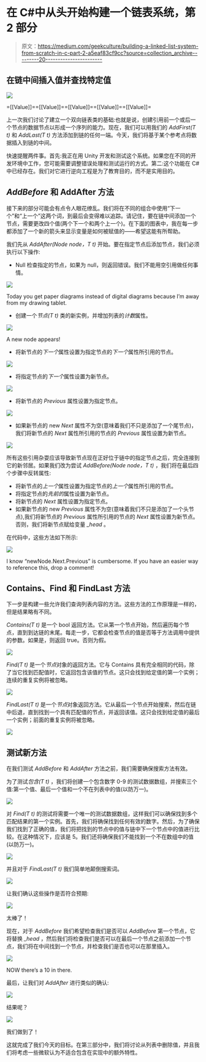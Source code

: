 # 在 C#中从头开始构建一个链表系统，第 2 部分

> 原文：<https://medium.com/geekculture/building-a-linked-list-system-from-scratch-in-c-part-2-a5eaf83cf9cc?source=collection_archive---------20----------------------->

## 在链中间插入值并查找特定值

![](img/10dea790ef4b734fd334cc71f082ecc5.png)

=[[Value]]==[[Value]]==[[Value]]==[[Value]]==[[Value]]=

上一次我们讨论了建立一个双向链表类的基础:也就是说，创建引用前一个或后一个节点的数据节点以形成一个序列的能力。现在，我们可以用我们的 *AddFirst(T t)* 和 *AddLast(T t)* 方法添加到链的任何一端。今天，我们将基于某个参考点将数据插入到链的中间。

快速提醒两件事。首先:我正在用 Unity 开发和测试这个系统。如果您在不同的开发环境中工作，您可能需要调整错误处理和测试运行的方式。第二:这个功能在 C#中已经存在。我们对它进行逆向工程是为了教育目的，而不是实用目的。

## *AddBefore* 和 AddAfter 方法

接下来的部分可能会有点令人眼花缭乱。我们将在不同的组合中使用“下一个”和“上一个”这两个词，到最后会变得难以追踪。请记住，要在链中间添加一个节点，需要更改四个值(两个下一个和两个上一个)。在下面的图表中，我在每一步都添加了一个新的箭头来显示变量是如何被赋值的——希望这能有所帮助。

我们先从 *AddAfter(Node node，T t)* 开始。要在指定节点后添加节点，我们必须执行以下操作:

*   Null 检查指定的节点，如果为 null，则返回错误。我们不能用空引用做任何事情。

![](img/60407f1f7c412c9e2d52fba60d0fd9c9.png)

Today you get paper diagrams instead of digital diagrams because I’m away from my drawing tablet.

*   创建一个*节点(T t)* 类的新实例，并增加列表的*计数*属性。

![](img/45e90c8cae97f4f8c5a76a0282a7736e.png)

A new node appears!

*   将新节点的*下一个*属性设置为指定节点的*下一个*属性所引用的节点。

![](img/1a2990dfd74ddc340a7900d710a2d8df.png)

*   将指定节点的*下一个*属性设置为新节点。

![](img/45fb2fcccaedca326259007c39cef878.png)

*   将新节点的 *Previous* 属性设置为指定节点。

![](img/d8519bf626a92fca33cdec21cf18d593.png)

*   如果新节点的 new *Next* 属性不为空(意味着我们不只是添加了一个尾节点)，我们将新节点的 *Next* 属性所引用的节点的 *Previous* 属性设置为新节点。

![](img/9523071da21878fad09da555cb422f2d.png)

所有这些引用杂耍应该导致新节点现在正好位于链中的指定节点之后，完全连接到它的新邻居。如果我们改为尝试 *AddBefore(Node node，T t)* ，我们将在最后四个步骤中反转属性:

*   将新节点的*上一个*属性设置为指定节点的*上一个*属性所引用的节点。
*   将指定节点的*先前的*属性设置为新节点。
*   将新节点的 *Next* 属性设置为指定节点。
*   如果新节点的 new *Previous* 属性不为空(意味着我们不只是添加了一个头节点),我们将新节点的 *Previous* 属性所引用的节点的 *Next* 属性设置为新节点。否则，我们将新节点赋给变量 *_head* 。

在代码中，这些方法如下所示:

![](img/04f6798b0822026f6b42f305807302a3.png)

I know “newNode.Next.Previous” is cumbersome. If you have an easier way to reference this, drop a comment!

## Contains、Find 和 FindLast 方法

下一步是构建一些允许我们查询列表内容的方法。这些方法的工作原理是一样的，但是结果略有不同。

*Contains(T t)* 是一个 bool 返回方法。它从第一个节点开始，然后遍历每个节点，直到到达链的末尾。每走一步，它都会检查节点的值是否等于方法调用中提供的参数。如果是，则返回 true。否则为假。

![](img/fedc52ce3a1e8898698437628c7cf8f1.png)

*Find(T t)* 是一个*节点*对象的返回方法。它与 Contains 具有完全相同的代码，除了当它找到匹配值时，它返回包含该值的节点。这只会找到给定值的第一个实例；连续的重复实例将被忽略。

![](img/a56681dc6191270acb9e05cdb9f64b6e.png)

*FindLast(T t)* 是一个*节点*对象返回方法。它从最后一个节点开始搜索，然后在链中后退，直到找到一个具有匹配值的节点，并返回该值。这只会找到给定值的最后一个实例；前面的重复实例将被忽略。

![](img/df03e95c21414454ff774c72f1837d23.png)

## **测试新方法**

在我们测试 *AddBefore* 和 *AddAfter* 方法之前，我们需要确保搜索方法有效。

为了测试*包含(T t)* ，我们将创建一个包含数字 0-9 的测试数据数组，并搜索三个值:第一个值、最后一个值和一个不在列表中的值(以防万一)。

![](img/49be69b78782c69b6504d459afec3629.png)

对 *Find(T t)* 的测试将需要一个唯一的测试数据数组，这样我们可以确保找到多个匹配结果的第一个实例。首先，我们将确保找到任何有效的数字。然后，为了确保我们找到了正确的值，我们将把找到的节点中的值与链中下一个节点中的值进行比较。在这种情况下，应该是 5。我们还将确保我们不能找到一个不在数组中的值(以防万一)。

![](img/13f1a21c5c1fa0854eb6d20f4470fd8e.png)

并且对于 *FindLast(T t)* 我们简单地颠倒搜索词。

![](img/74ba796f52cb959d4cf161ec725d34ac.png)

让我们确认这些操作是否符合预期:

![](img/d866b2dc30f5cf9acefd96102a7a0ad3.png)

太棒了！

现在，对于 *AddBefore* 我们希望检查我们是否可以 *AddBefore* 第一个节点，它将替换 *_head* ，然后我们将检查我们是否可以在最后一个节点之前添加一个节点，我们将在中间找到一个节点，并检查我们是否也可以在那里插入。

![](img/5dd9ea3c00eda78704db72b9d743c1be.png)

NOW there’s a 10 in there.

最后，让我们对 *AddAfter* 进行类似的确认:

![](img/6592f6ebbaacf163cf62f827044e6dcf.png)

结果呢？

![](img/be8d34462d4d23b5dda4168919928eb7.png)

我们做到了！

这就完成了我们今天的目标。在第三部分中，我们将讨论从列表中删除值，并且我们将考虑一些微软认为不适合包含在实现中的额外特性。
